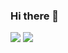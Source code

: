 ### Hi there 👋

![](https://komarev.com/ghpvc/?username=your-github-Basit341)
![](https://komarev.com/ghpvc/?username=your-github-username&color=ff69b4)
